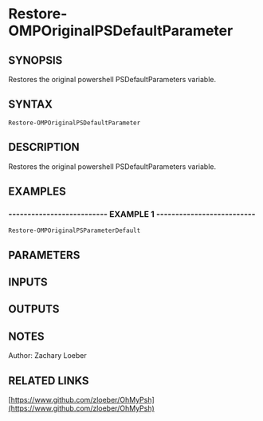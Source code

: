 ﻿---
external help file: OhMyPsh-help.xml
Module Name: OhMyPsh
online version: https://www.github.com/zloeber/OhMyPsh
schema: 2.0.0
---

# Restore-OMPOriginalPSDefaultParameter

## SYNOPSIS
Restores the original powershell PSDefaultParameters variable.

## SYNTAX

```
Restore-OMPOriginalPSDefaultParameter
```

## DESCRIPTION
Restores the original powershell PSDefaultParameters variable.

## EXAMPLES

### -------------------------- EXAMPLE 1 --------------------------
```
Restore-OMPOriginalPSParameterDefault
```

## PARAMETERS

## INPUTS

## OUTPUTS

## NOTES
Author: Zachary Loeber

## RELATED LINKS

[https://www.github.com/zloeber/OhMyPsh](https://www.github.com/zloeber/OhMyPsh)

